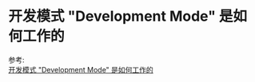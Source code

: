 # 开发模式 "Development Mode" 是如何工作的

参考:  
[开发模式 "Development Mode" 是如何工作的](https://mp.weixin.qq.com/s/81L1RRiCdqGMJmk-iUZldg)
